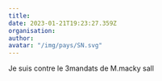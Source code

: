 ```yaml
---
title: 
date: 2023-01-21T19:23:27.359Z
organisation: 
author: 
avatar: "/img/pays/SN.svg"
---
```


Je suis contre le 3mandats de M.macky sall